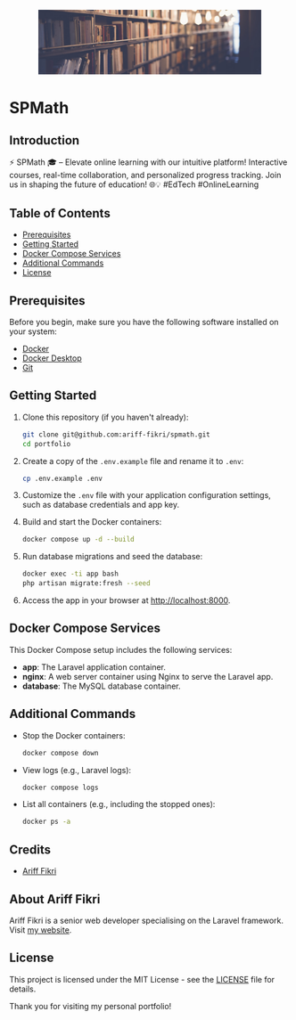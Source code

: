 <p align="center"><a href="https://laravel.com" target="_blank"><img src="https://github.com/ariff-fikri/spmath/blob/master/public/assets/images/home_banner.jpg?raw=true" width="400"></a></p>

# SPMath

## Introduction

⚡ SPMath 🎓 – Elevate online learning with our intuitive platform! Interactive courses, real-time collaboration, and personalized progress tracking. Join us in shaping the future of education! 🌐💡 #EdTech #OnlineLearning

## Table of Contents

- [Prerequisites](#prerequisites)
- [Getting Started](#getting-started)
- [Docker Compose Services](#docker-compose-services)
- [Additional Commands](#additional-commands)
- [License](#license)

## Prerequisites

Before you begin, make sure you have the following software installed on your system:

- [Docker](https://www.docker.com/get-started)
- [Docker Desktop](https://www.docker.com/products/docker-desktop/)
- [Git](https://git-scm.com/)

## Getting Started

1. Clone this repository (if you haven't already):

    ```bash
    git clone git@github.com:ariff-fikri/spmath.git
    cd portfolio
    ```

2. Create a copy of the `.env.example` file and rename it to `.env`:

    ```bash
    cp .env.example .env
    ```

3. Customize the `.env` file with your application configuration settings, such as database credentials and app key.

4. Build and start the Docker containers:

    ```bash
    docker compose up -d --build
    ```

5. Run database migrations and seed the database:

    ```bash
    docker exec -ti app bash
    php artisan migrate:fresh --seed
    ```

6. Access the app in your browser at [http://localhost:8000](http://localhost:8000).

## Docker Compose Services

This Docker Compose setup includes the following services:

- **app**: The Laravel application container.
- **nginx**: A web server container using Nginx to serve the Laravel app.
- **database**: The MySQL database container.

## Additional Commands

- Stop the Docker containers:

    ```bash
    docker compose down
    ```

- View logs (e.g., Laravel logs):

    ```bash
    docker compose logs
    ```

- List all containers (e.g., including the stopped ones):

    ```bash
    docker ps -a
    ```

## Credits

- [Ariff Fikri](https://github.com/ariff-fikri)

## About Ariff Fikri

Ariff Fikri is a senior web developer specialising on the Laravel framework. Visit [my website](https://ariff-fikri.com/).

## License

This project is licensed under the MIT License - see the [LICENSE](LICENSE) file for details.

Thank you for visiting my personal portfolio!
